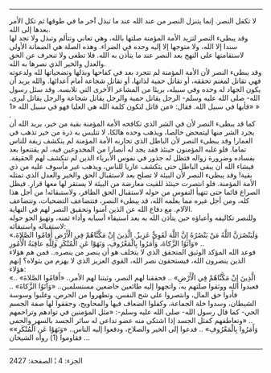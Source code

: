 ------------------------------------------------------------------------

لا تكفل النصر. إنما يتنزل النصر من عند الله عند ما تبذل آخر ما في طوقها
ثم تكل الأمر بعدها إلى الله.  
وقد يبطىء النصر لتزيد الأمة المؤمنة صلتها بالله، وهي تعاني وتتألم وتبذل
ولا تجد لها سندا إلا الله، ولا متوجها إلا إليه وحده في الضراء. وهذه
الصلة هي الضمانة الأولى لاستقامتها على النهج بعد النصر عند ما يتأذن به
الله. فلا تطغى ولا تنحرف عن الحق والعدل والخير الذي نصرها به الله.  
وقد يبطىء النصر لأن الأمة المؤمنة لم تتجرد بعد في كفاحها وبذلها
وتضحياتها لله ولدعوته فهي تقاتل لمغنم تحققه، أو تقاتل حمية لذاتها، أو
تقاتل شجاعة أمام أعدائها. والله يريد أن يكون الجهاد له وحده وفي سبيله،
بريئا من المشاعر الأخرى التي تلابسه. وقد سئل رسول الله- صلى الله عليه
وسلم- الرجل يقاتل حمية والرجل يقاتل شجاعة والرجل يقاتل ليرى. فأيها في
سبيل الله. فقال: «من قاتل لتكون كلمة الله هي العليا فهو في سبيل الله «1»
» .  
كما قد يبطىء النصر لأن في الشر الذي تكافحه الأمة المؤمنة بقية من خير،
يريد الله أن يجرد الشر منها ليتمحض خالصا، ويذهب وحده هالكا، لا تتلبس به
ذرة من خير تذهب في الغمار! وقد يبطىء النصر لأن الباطل الذي تحاربه الأمة
المؤمنة لم ينكشف زيفة للناس تماما. فلو غلبه المؤمنون حينئذ فقد يجد له
أنصارا من المخدوعين فيه، لم يقتنعوا بعد بفساده وضرورة زواله فتظل له جذور
في نفوس الأبرياء الذين لم تنكشف لهم الحقيقة. فيشاء الله أن يبقى الباطل
حتى يتكشف عاريا للناس، ويذهب غير مأسوف عليه من ذي بقية! وقد يبطىء النصر
لأن البيئة لا تصلح بعد لاستقبال الحق والخير والعدل الذي تمثله الأمة
المؤمنة. فلو انتصرت حينئذ للقيت معارضة من البيئة لا يستقر لها معها قرار.
فيظل الصراع قائما حتى تتهيأ النفوس من حوله لاستقبال الحق الظافر،
ولاستبقائه! من أجل هذا كله، ومن أجل غيره مما يعلمه الله، قد يبطىء النصر،
فتتضاعف التضحيات، وتتضاعف الآلام. مع دفاع الله عن الذين آمنوا وتحقيق
النصر لهم في النهاية.  
وللنصر تكاليفه وأعباؤه حين يتأذن الله به بعد استيفاء أسبابه وأداء ثمنه،
وتهيؤ الجو حوله لاستقباله واستبقائه:  
«وَلَيَنْصُرَنَّ اللَّهُ مَنْ يَنْصُرُهُ إِنَّ اللَّهَ لَقَوِيٌّ عَزِيزٌ. الَّذِينَ إِنْ مَكَّنَّاهُمْ فِي الْأَرْضِ
أَقامُوا الصَّلاةَ، وَآتَوُا الزَّكاةَ، وَأَمَرُوا بِالْمَعْرُوفِ، وَنَهَوْا عَنِ الْمُنْكَرِ وَلِلَّهِ عاقِبَةُ
الْأُمُورِ» ..  
فوعد الله المؤكد الوثيق المتحقق الذي لا يتخلف هو أن ينصر من ينصره.. فمن
هم هؤلاء الذين ينصرون الله، فيستحقون نصر الله، القوي العزيز الذي لا يهزم
من يتولاه؟ إنهم هؤلاء:  
«الَّذِينَ إِنْ مَكَّنَّاهُمْ فِي الْأَرْضِ» .. فحققنا لهم النصر، وثبتنا لهم الأمر..
«أَقامُوا الصَّلاةَ» .. فعبدوا الله ووثقوا صلتهم به، واتجهوا إليه طائعين
خاضعين مستسلمين.. «وَآتَوُا الزَّكاةَ» .. فأدوا حق المال، وانتصروا على شح
النفس، وتطهروا من الحرص، وغلبوا وسوسة الشيطان، وسدوا خلة الجماعة، وكفلوا
الضعاف فيها والمحاويج، وحققوا لها صفة الجسم الحي- كما قال رسول الله- صلى
الله عليه وسلم-: «مثل المؤمنين في توادهم وتراحمهم وتعاطفهم كمثل الجسد
إذا اشتكى منه عضو تداعى له سائر الجسد بالسهر والحمى» ..  
«وَأَمَرُوا بِالْمَعْرُوفِ» .. فدعوا إلى الخير والصلاح، ودفعوا إليه الناس.. «وَنَهَوْا
عَنِ الْمُنْكَرِ» .. فقاوموا (1) رواه الشيخان.

------------------------------------------------------------------------

الجزء: 4 ¦ الصفحة: 2427
